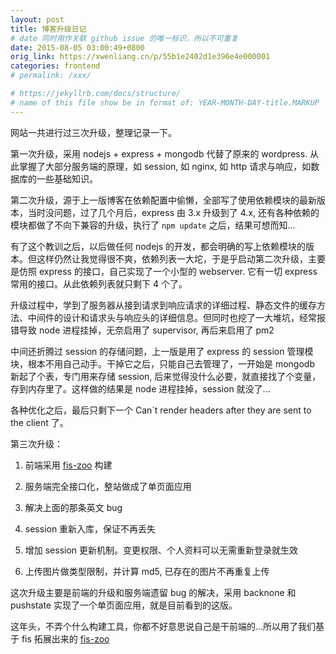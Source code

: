 ```yaml
---
layout: post
title: 博客升级日记
# date 同时用作关联 github issue 的唯一标识，所以不可重复
date: 2015-08-05 03:00:49+0800
orig_link: https://xwenliang.cn/p/55b1e2402d1e396e4e000001
categories: frontend
# permalink: /xxx/

# https://jekyllrb.com/docs/structure/
# name of this file show be in format of: YEAR-MONTH-DAY-title.MARKUP
---
```



网站一共进行过三次升级，整理记录一下。  

第一次升级，采用 nodejs + express + mongodb 代替了原来的 wordpress. 从此掌握了大部分服务端的原理，如 session, 如 nginx, 如 http 请求与响应，如数据库的一些基础知识。  

第二次升级，源于上一版博客在依赖配置中偷懒，全部写了使用依赖模块的最新版本，当时没问题，过了几个月后，express 由 3.x 升级到了 4.x, 还有各种依赖的模块都做了不向下兼容的升级，执行了 `npm update` 之后，结果可想而知...  

有了这个教训之后，以后做任何 nodejs 的开发，都会明确的写上依赖模块的版本。但这样仍然让我觉得很不爽，依赖列表一大坨，于是乎启动第二次升级，主要是仿照 express 的接口，自己实现了一个小型的 webserver. 它有一切 express 常用的接口。从此依赖列表就只剩下 4 个了。  

升级过程中，学到了服务器从接到请求到响应请求的详细过程、静态文件的缓存方法、中间件的设计和请求头与响应头的详细信息。但同时也挖了一大堆坑，经常报错导致 node 进程挂掉，无奈启用了 supervisor, 再后来启用了 pm2  

中间还折腾过 session 的存储问题，上一版是用了 express 的 session 管理模块，根本不用自己动手。干掉它之后，只能自己去管理了，一开始是 mongodb 新起了个表，专门用来存储 session, 后来觉得没什么必要，就直接找了个变量，存到内存里了。这样做的结果是 node 进程挂掉，session 就没了...  

各种优化之后，最后只剩下一个 Can`t render headers after they are sent to the client 了。  

第三次升级：  

1. 前端采用 [fis-zoo](https://github.com/xwenliang/fis-zoo) 构建  

2. 服务端完全接口化，整站做成了单页面应用  

3. 解决上面的那条英文 bug  

4. session 重新入库，保证不再丢失  

5. 增加 session 更新机制。变更权限、个人资料可以无需重新登录就生效  

6. 上传图片做类型限制，并计算 md5, 已存在的图片不再重复上传  

这次升级主要是前端的升级和服务端遗留 bug 的解决，采用 backnone 和 pushstate 实现了一个单页面应用，就是目前看到的这版。  

这年头，不弄个什么构建工具，你都不好意思说自己是干前端的...所以用了我们基于 fis 拓展出来的 [fis-zoo](https://github.com/xwenliang/fis-zoo)  

